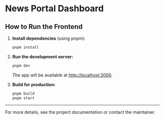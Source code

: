 # News Portal Dashboard

## How to Run the Frontend

1. **Install dependencies** (using pnpm):
   ```sh
   pnpm install
   ```

2. **Run the development server:**
   ```sh
   pnpm dev
   ```
   The app will be available at [http://localhost:3000](http://localhost:3000).

3. **Build for production:**
   ```sh
   pnpm build
   pnpm start
   ```

---

For more details, see the project documentation or contact the maintainer.
